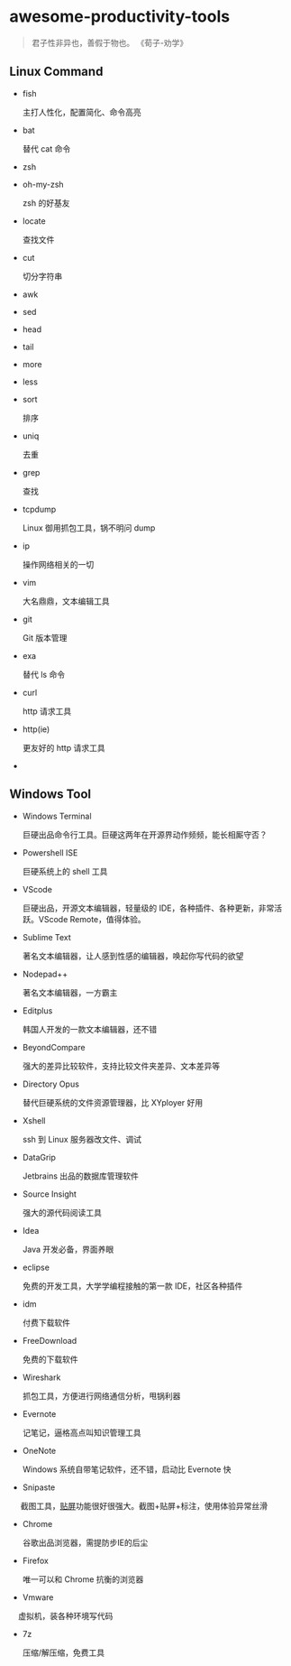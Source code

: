 # awesome-productivity-tools

> 君子性非异也，善假于物也。                               《荀子-劝学》

## Linux Command

+ fish
  
  主打人性化，配置简化、命令高亮

+ bat
  
  替代 cat 命令

+ zsh

+ oh-my-zsh
  
  zsh 的好基友

+ locate
  
  查找文件

+ cut
  
  切分字符串

+ awk

+ sed

+ head

+ tail

+ more

+ less

+ sort
  
  排序

+ uniq
  
  去重

+ grep
  
  查找

+ tcpdump   
  
  Linux 御用抓包工具，锅不明问 dump

+ ip
  
  操作网络相关的一切

+ vim
  
  大名鼎鼎，文本编辑工具

+ git
  
  Git 版本管理

+ exa
  
  替代 ls 命令

+ curl
  
  http 请求工具

+ http(ie)
  
  更友好的 http 请求工具

+ 

## Windows Tool

+ Windows Terminal
  
  巨硬出品命令行工具。巨硬这两年在开源界动作频频，能长相厮守否？

+ Powershell ISE
  
  巨硬系统上的 shell 工具

+ VScode
  
  巨硬出品，开源文本编辑器，轻量级的 IDE，各种插件、各种更新，非常活跃。VScode Remote，值得体验。

+ Sublime Text
  
  著名文本编辑器，让人感到性感的编辑器，唤起你写代码的欲望

+ Nodepad++
  
  著名文本编辑器，一方霸主

+ Editplus
  
  韩国人开发的一款文本编辑器，还不错

+ BeyondCompare
  
  强大的差异比较软件，支持比较文件夹差异、文本差异等

+ Directory Opus
  
  替代巨硬系统的文件资源管理器，比 XYployer 好用

+ Xshell
  
  ssh 到 Linux 服务器改文件、调试

+ DataGrip
  
  Jetbrains 出品的数据库管理软件

+ Source Insight
  
  强大的源代码阅读工具

+ Idea
  
  Java 开发必备，界面养眼

+ eclipse
  
  免费的开发工具，大学学编程接触的第一款 IDE，社区各种插件

+ idm
  
  付费下载软件

+ FreeDownload
  
  免费的下载软件

+ Wireshark
  
  抓包工具，方便进行网络通信分析，甩锅利器

+ Evernote
  
  记笔记，逼格高点叫知识管理工具

+ OneNote
  
  Windows 系统自带笔记软件，还不错，启动比 Evernote 快

+ Snipaste

     截图工具，<u>贴屏</u>功能很好很强大。截图+贴屏+标注，使用体验异常丝滑

+ Chrome
  
  谷歌出品浏览器，需提防步IE的后尘

+ Firefox
  
  唯一可以和 Chrome 抗衡的浏览器

+ Vmware

     虚拟机，装各种环境写代码

+ 7z
  
  压缩/解压缩，免费工具